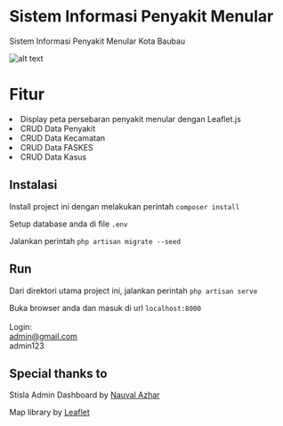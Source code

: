 
# Sistem Informasi Penyakit Menular

Sistem Informasi Penyakit Menular Kota Baubau

![alt text](https://github.com/thegenzo/sistem-informasi-penyakit-menular/blob/main/image.png?raw=true)

# Fitur
<li>Display peta persebaran penyakit menular dengan Leaflet.js</li>
<li>CRUD Data Penyakit</li>
<li>CRUD Data Kecamatan</li>
<li>CRUD Data FASKES</li>
<li>CRUD Data Kasus</li>

## Instalasi

Install project ini dengan melakukan perintah
``` composer install ```

Setup database anda di file ```.env```

Jalankan perintah 
``` php artisan migrate --seed ```

## Run

Dari direktori utama project ini, jalankan perintah
``` php artisan serve ```

Buka browser anda dan masuk di url ```localhost:8000```
<br>
<br>
Login:
<br>
admin@gmail.com
<br>
admin123

## Special thanks to

Stisla Admin Dashboard by <a href="https://github.com/nauvalazhar">Nauval Azhar</a>

Map library by <a href="https://github.com/Leaflet/Leaflet">Leaflet</a>
